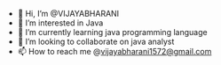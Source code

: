 - 👋 Hi, I’m @VIJAYABHARANI
- 👀 I’m interested in Java 
- 🌱 I’m currently learning java programming language
- 💞️ I’m looking to collaborate on java analyst
- 📫 How to reach me @vijayabharani1572@gmail.com

<!---
VIJAYABHARANI/VIJAYABHARANI is a ✨ special ✨ repository because its `README.md` (this file) appears on your GitHub profile.
You can click the Preview link to take a look at your changes.
--->
